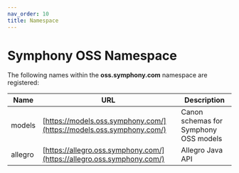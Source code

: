 ```yaml
---
nav_order: 10
title: Namespace
---
```

# Symphony OSS Namespace
The following names within the **oss.symphony.com** namespace are registered:

|Name|URL|Description|
|----|---|-----------|
|models|[https://models.oss.symphony.com/](https://models.oss.symphony.com/)|Canon schemas for Symphony OSS models|
|allegro|[https://allegro.oss.symphony.com/](https://allegro.oss.symphony.com/)|Allegro Java API|